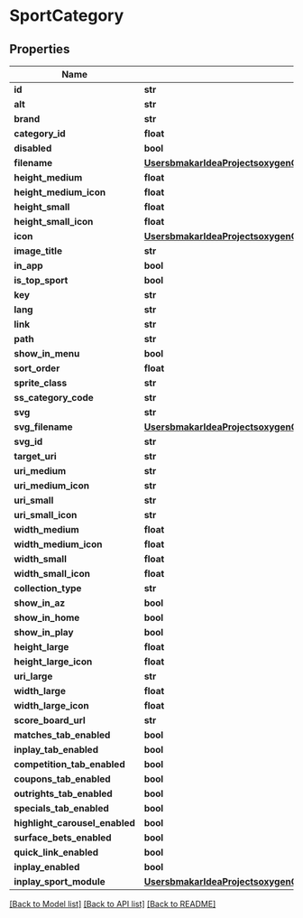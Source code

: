 # SportCategory

## Properties
Name | Type | Description | Notes
------------ | ------------- | ------------- | -------------
**id** | **str** |  | [optional] 
**alt** | **str** |  | [optional] 
**brand** | **str** |  | [optional] 
**category_id** | **float** |  | [optional] 
**disabled** | **bool** |  | [optional] 
**filename** | [**UsersbmakarIdeaProjectsoxygenCmsApisrcmainresourcesstaticprivatecomponentssvgFilenameYamlSvgFilename**](UsersbmakarIdeaProjectsoxygenCmsApisrcmainresourcesstaticprivatecomponentssvgFilenameYamlSvgFilename.md) |  | [optional] 
**height_medium** | **float** |  | [optional] 
**height_medium_icon** | **float** |  | [optional] 
**height_small** | **float** |  | [optional] 
**height_small_icon** | **float** |  | [optional] 
**icon** | [**UsersbmakarIdeaProjectsoxygenCmsApisrcmainresourcesstaticprivatecomponentssvgFilenameYamlSvgFilename**](UsersbmakarIdeaProjectsoxygenCmsApisrcmainresourcesstaticprivatecomponentssvgFilenameYamlSvgFilename.md) |  | [optional] 
**image_title** | **str** |  | [optional] 
**in_app** | **bool** |  | [optional] 
**is_top_sport** | **bool** |  | [optional] 
**key** | **str** |  | [optional] 
**lang** | **str** |  | [optional] 
**link** | **str** |  | [optional] 
**path** | **str** |  | [optional] 
**show_in_menu** | **bool** |  | [optional] 
**sort_order** | **float** |  | [optional] 
**sprite_class** | **str** |  | [optional] 
**ss_category_code** | **str** |  | [optional] 
**svg** | **str** |  | [optional] 
**svg_filename** | [**UsersbmakarIdeaProjectsoxygenCmsApisrcmainresourcesstaticprivatecomponentssvgFilenameYamlSvgFilename**](UsersbmakarIdeaProjectsoxygenCmsApisrcmainresourcesstaticprivatecomponentssvgFilenameYamlSvgFilename.md) |  | [optional] 
**svg_id** | **str** |  | [optional] 
**target_uri** | **str** |  | [optional] 
**uri_medium** | **str** |  | [optional] 
**uri_medium_icon** | **str** |  | [optional] 
**uri_small** | **str** |  | [optional] 
**uri_small_icon** | **str** |  | [optional] 
**width_medium** | **float** |  | [optional] 
**width_medium_icon** | **float** |  | [optional] 
**width_small** | **float** |  | [optional] 
**width_small_icon** | **float** |  | [optional] 
**collection_type** | **str** |  | [optional] 
**show_in_az** | **bool** |  | [optional] 
**show_in_home** | **bool** |  | [optional] 
**show_in_play** | **bool** |  | [optional] 
**height_large** | **float** |  | [optional] 
**height_large_icon** | **float** |  | [optional] 
**uri_large** | **str** |  | [optional] 
**width_large** | **float** |  | [optional] 
**width_large_icon** | **float** |  | [optional] 
**score_board_url** | **str** |  | [optional] 
**matches_tab_enabled** | **bool** |  | [optional] 
**inplay_tab_enabled** | **bool** |  | [optional] 
**competition_tab_enabled** | **bool** |  | [optional] 
**coupons_tab_enabled** | **bool** |  | [optional] 
**outrights_tab_enabled** | **bool** |  | [optional] 
**specials_tab_enabled** | **bool** |  | [optional] 
**highlight_carousel_enabled** | **bool** |  | [optional] 
**surface_bets_enabled** | **bool** |  | [optional] 
**quick_link_enabled** | **bool** |  | [optional] 
**inplay_enabled** | **bool** |  | [optional] 
**inplay_sport_module** | [**UsersbmakarIdeaProjectsoxygenCmsApisrcmainresourcesstaticprivatecomponentsinplaySportModuleYamlInplaySportModule**](UsersbmakarIdeaProjectsoxygenCmsApisrcmainresourcesstaticprivatecomponentsinplaySportModuleYamlInplaySportModule.md) |  | [optional] 

[[Back to Model list]](../README.md#documentation-for-models) [[Back to API list]](../README.md#documentation-for-api-endpoints) [[Back to README]](../README.md)

